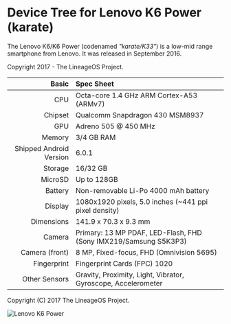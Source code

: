 Device Tree for Lenovo K6 Power (karate)
==================================================

The Lenovo K6/K6 Power (codenamed _"karate/K33"_) is a low-mid range smartphone from Lenovo.
It was released in September 2016.

Copyright 2017 - The LineageOS Project.

Basic   | Spec Sheet
-------:|:-------------------------
CPU     | Octa-core 1.4 GHz ARM Cortex-A53 (ARMv7)
Chipset | Qualcomm Snapdragon 430 MSM8937
GPU     | Adreno 505 @ 450 MHz
Memory  | 3/4 GB RAM
Shipped Android Version | 6.0.1
Storage | 16/32 GB
MicroSD | Up to 128GB
Battery | Non-removable Li-Po 4000 mAh battery
Display | 1080x1920 pixels, 5.0 inches (~441 ppi pixel density)
Dimensions | 141.9 x 70.3 x 9.3 mm
Camera  | Primary: 13 MP PDAF, LED-Flash, FHD (Sony IMX219/Samsung S5K3P3) 
Camera (front)	| 8 MP, Fixed-focus, FHD (Omnivision 5695)
Fingerprint | Fingerprint Cards (FPC) 1020
Other Sensors | Gravity, Proximity, Light, Vibrator, Gyroscope, Accelerometer


Copyright (C) 2017 The LineageOS Project.

![Lenovo K6 Power](http://www3.lenovo.com/medias/lenovo-smartphone-vibe-k6-power-gray-front-back-15.jpg?context=bWFzdGVyfHJvb3R8NjQwMDB8aW1hZ2UvanBnfGgwZi9oMTMvOTMyOTE2Njc0NTYzMC5qcGd8OGQ0YjJlMjMyZTVlNGE3ODQwM2Y2NGFkNWNmMzIxZGI2NzY5MWMwNmE5NmM3ZDUzMjY4YzdmOWZhMGQ0ZWY4ZA "Lenovo K6 Power")
